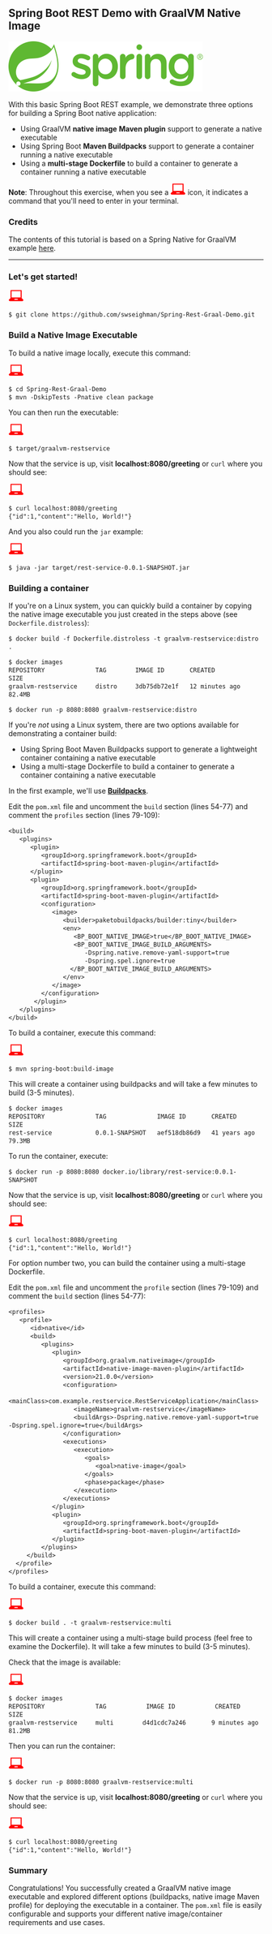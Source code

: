 ## Spring Boot REST Demo with GraalVM Native Image
    

![spring](images/spring.png)

With this basic Spring Boot REST example, we demonstrate three options for building a Spring Boot native application:

* Using GraalVM **native image** **Maven plugin** support to generate a native executable
* Using Spring Boot **Maven Buildpacks** support to generate a container running a native executable
* Using a **multi-stage Dockerfile** to build a container to generate a container running a native executable

**Note**: Throughout this exercise, when you see a ![red computer](images/userinput.png) icon, it indicates a command that you'll need to enter in your terminal. 

### Credits
The contents of this tutorial is based on a Spring Native for GraalVM example [here](https://repo.spring.io/milestone/org/springframework/experimental/spring-graalvm-native-docs/0.8.5/spring-graalvm-native-docs-0.8.5.zip!/reference/index.html#_graalvm).

----

### Let's get started!

![user input](images/userinput.png)

```
$ git clone https://github.com/swseighman/Spring-Rest-Graal-Demo.git
```

### Build a Native Image Executable

To build a native image locally, execute this command:

![user input](images/userinput.png)

```
$ cd Spring-Rest-Graal-Demo
$ mvn -DskipTests -Pnative clean package
```

You can then run the executable:

![user input](images/userinput.png)

```
$ target/graalvm-restservice
```

Now that the service is up, visit **localhost:8080/greeting** or `curl` where you should see:

![user input](images/userinput.png)

```
$ curl localhost:8080/greeting
{"id":1,"content":"Hello, World!"}
```

And you also could run the `jar` example:

![user input](images/userinput.png)

```
$ java -jar target/rest-service-0.0.1-SNAPSHOT.jar
```


### Building a container

If you're on a Linux system, you can quickly build a container by copying the native image executable you just created in the steps above (see `Dockerfile.distroless`):

```
$ docker build -f Dockerfile.distroless -t graalvm-restservice:distro .
```
```
$ docker images
REPOSITORY              TAG        IMAGE ID       CREATED          SIZE
graalvm-restservice     distro     3db75db72e1f   12 minutes ago   82.4MB
```
```
$ docker run -p 8080:8080 graalvm-restservice:distro
```

If you're _not_ using a Linux system, there are two options available for demonstrating a container build:

* Using Spring Boot Maven Buildpacks support to generate a lightweight container containing a native executable
* Using a multi-stage Dockerfile to build a container to generate a container containing a native executable

In the first example, we'll use **[Buildpacks](https://paketo.io/)**.

Edit the `pom.xml` file and uncomment the `build` section (lines 54-77) and comment the `profiles` section (lines 79-109):

```
<build>
   <plugins>
      <plugin>
         <groupId>org.springframework.boot</groupId>
         <artifactId>spring-boot-maven-plugin</artifactId>
      </plugin>
      <plugin>
         <groupId>org.springframework.boot</groupId>
         <artifactId>spring-boot-maven-plugin</artifactId>
         <configuration>
            <image>
               <builder>paketobuildpacks/builder:tiny</builder>
               <env>
                  <BP_BOOT_NATIVE_IMAGE>true</BP_BOOT_NATIVE_IMAGE>
                  <BP_BOOT_NATIVE_IMAGE_BUILD_ARGUMENTS>
                     -Dspring.native.remove-yaml-support=true
                     -Dspring.spel.ignore=true
                 </BP_BOOT_NATIVE_IMAGE_BUILD_ARGUMENTS>
               </env>
            </image>
         </configuration>
       </plugin>
   </plugins>
</build>
```

To build a container, execute this command:

![user input](images/userinput.png)

```
$ mvn spring-boot:build-image
```

This will create a container using buildpacks and will take a few minutes to build (3-5 minutes).

```
$ docker images
REPOSITORY              TAG              IMAGE ID       CREATED         SIZE
rest-service            0.0.1-SNAPSHOT   aef518db86d9   41 years ago    79.3MB
```
To run the container, execute:

```
$ docker run -p 8080:8080 docker.io/library/rest-service:0.0.1-SNAPSHOT
```
Now that the service is up, visit **localhost:8080/greeting** or `curl` where you should see:

![user input](images/userinput.png)

```
$ curl localhost:8080/greeting
{"id":1,"content":"Hello, World!"}
```

For option number two, you can build the container using a multi-stage Dockerfile.

Edit the `pom.xml` file and uncomment the `profile` section (lines 79-109) and comment the `build` section (lines 54-77):

```
<profiles>
   <profile>
      <id>native</id>
      <build>
         <plugins>
            <plugin>
               <groupId>org.graalvm.nativeimage</groupId>
               <artifactId>native-image-maven-plugin</artifactId>
               <version>21.0.0</version>
               <configuration>
                  <mainClass>com.example.restservice.RestServiceApplication</mainClass>
                  <imageName>graalvm-restservice</imageName>
                  <buildArgs>-Dspring.native.remove-yaml-support=true -Dspring.spel.ignore=true</buildArgs>
               </configuration>
               <executions>
                  <execution>
                     <goals>
                        <goal>native-image</goal>
                     </goals>
                     <phase>package</phase>
                  </execution>
               </executions>
            </plugin>
            <plugin>
               <groupId>org.springframework.boot</groupId>
               <artifactId>spring-boot-maven-plugin</artifactId>
            </plugin>
         </plugins>
     </build>
  </profile>
</profiles>
```

To build a container, execute this command:

![user input](images/userinput.png)

```
$ docker build . -t graalvm-restservice:multi
```

This will create a container using a multi-stage build process (feel free to examine the Dockerfile).  It will take a few minutes to build (3-5 minutes).

Check that the image is available:

![user input](images/userinput.png)

```
$ docker images
REPOSITORY              TAG           IMAGE ID           CREATED          SIZE
graalvm-restservice     multi        d4d1cdc7a246       9 minutes ago    81.2MB
```

Then you can run the container:

![user input](images/userinput.png)

```
$ docker run -p 8080:8080 graalvm-restservice:multi
```

Now that the service is up, visit **localhost:8080/greeting** or `curl` where you should see:

![user input](images/userinput.png)

```
$ curl localhost:8080/greeting
{"id":1,"content":"Hello, World!"}
```

### Summary

Congratulations! You successfully created a GraalVM native image executable and explored different options (buildpacks, native image Maven profile) for deploying the executable in a container. The `pom.xml` file is easily configurable and supports your different native image/container requirements and use cases. 
